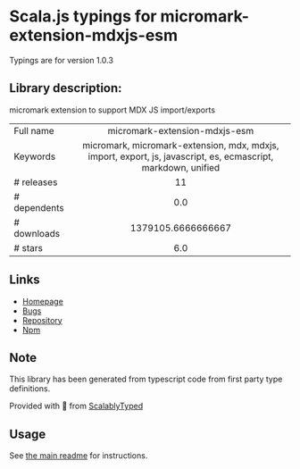 
# Scala.js typings for micromark-extension-mdxjs-esm

Typings are for version 1.0.3

## Library description:
micromark extension to support MDX JS import/exports

|                    |                 |
| ------------------ | :-------------: |
| Full name          | micromark-extension-mdxjs-esm |
| Keywords           | micromark, micromark-extension, mdx, mdxjs, import, export, js, javascript, es, ecmascript, markdown, unified |
| # releases         | 11 |
| # dependents       | 0.0 |
| # downloads        | 1379105.6666666667 |
| # stars            | 6.0 |

## Links
- [Homepage](https://github.com/micromark/micromark-extension-mdxjs-esm#readme)
- [Bugs](https://github.com/micromark/micromark-extension-mdxjs-esm/issues)
- [Repository](https://github.com/micromark/micromark-extension-mdxjs-esm)
- [Npm](https://www.npmjs.com/package/micromark-extension-mdxjs-esm)
    


## Note
This library has been generated from typescript code from first party type definitions.

Provided with :purple_heart: from [ScalablyTyped](https://github.com/oyvindberg/ScalablyTyped)

## Usage
See [the main readme](../../readme.md) for instructions.


